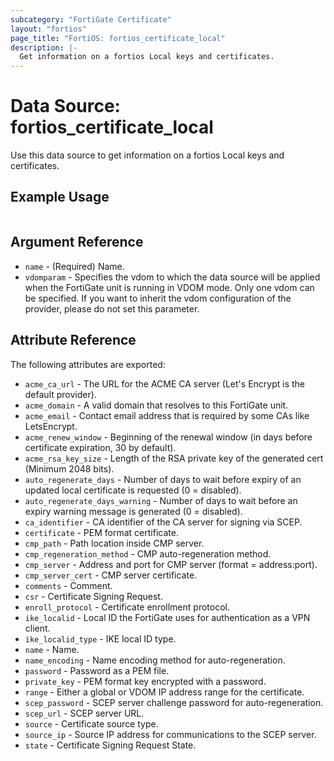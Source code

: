 ```yaml
---
subcategory: "FortiGate Certificate"
layout: "fortios"
page_title: "FortiOS: fortios_certificate_local"
description: |-
  Get information on a fortios Local keys and certificates.
---
```


# Data Source: fortios_certificate_local
Use this data source to get information on a fortios Local keys and certificates.


## Example Usage

```hcl

```

## Argument Reference

* `name` - (Required) Name.
* `vdomparam` - Specifies the vdom to which the data source will be applied when the FortiGate unit is running in VDOM mode. Only one vdom can be specified. If you want to inherit the vdom configuration of the provider, please do not set this parameter.

## Attribute Reference

The following attributes are exported:

* `acme_ca_url` - The URL for the ACME CA server (Let's Encrypt is the default provider).
* `acme_domain` - A valid domain that resolves to this FortiGate unit.
* `acme_email` - Contact email address that is required by some CAs like LetsEncrypt.
* `acme_renew_window` - Beginning of the renewal window (in days before certificate expiration, 30 by default).
* `acme_rsa_key_size` - Length of the RSA private key of the generated cert (Minimum 2048 bits).
* `auto_regenerate_days` - Number of days to wait before expiry of an updated local certificate is requested (0 = disabled).
* `auto_regenerate_days_warning` - Number of days to wait before an expiry warning message is generated (0 = disabled).
* `ca_identifier` - CA identifier of the CA server for signing via SCEP.
* `certificate` - PEM format certificate.
* `cmp_path` - Path location inside CMP server.
* `cmp_regeneration_method` - CMP auto-regeneration method.
* `cmp_server` - Address and port for CMP server (format = address:port).
* `cmp_server_cert` - CMP server certificate.
* `comments` - Comment.
* `csr` - Certificate Signing Request.
* `enroll_protocol` - Certificate enrollment protocol.
* `ike_localid` - Local ID the FortiGate uses for authentication as a VPN client.
* `ike_localid_type` - IKE local ID type.
* `name` - Name.
* `name_encoding` - Name encoding method for auto-regeneration.
* `password` - Password as a PEM file.
* `private_key` - PEM format key encrypted with a password.
* `range` - Either a global or VDOM IP address range for the certificate.
* `scep_password` - SCEP server challenge password for auto-regeneration.
* `scep_url` - SCEP server URL.
* `source` - Certificate source type.
* `source_ip` - Source IP address for communications to the SCEP server.
* `state` - Certificate Signing Request State.
